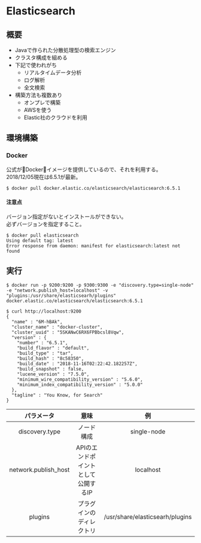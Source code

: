 # Elasticsearch
## 概要
* Javaで作られた分散処理型の検索エンジン
* クラスタ構成を組める
* 下記で使われがち
   * リアルタイムデータ分析
   * ログ解析
   * 全文検索
* 構築方法も複数あり
   * オンプレで構築
   * AWSを使う
   * Elastic社のクラウドを利用

## 環境構築
### Docker
公式がDockerイメージを提供しているので、それを利用する。  
2018/12/05現在は6.5.1が最新。

```
$ docker pull docker.elastic.co/elasticsearch/elasticsearch:6.5.1
```

#### 注意点
バージョン指定がないとインストールができない。  
必ずバージョンを指定すること。
```
$ docker pull elasticsearch
Using default tag: latest
Error response from daemon: manifest for elasticsearch:latest not found
```

## 実行

```
$ docker run -p 9200:9200 -p 9300:9300 -e "discovery.type=single-node" -e "network.publish_host=localhost" -v "plugins:/usr/share/elasticsearh/plugins" docker.elastic.co/elasticsearch/elasticsearch:6.5.1

$ curl http://localhost:9200
{
  "name" : "6M-hBAk",
  "cluster_name" : "docker-cluster",
  "cluster_uuid" : "5SKANwC6RX6FPBbcsl8Vqw",
  "version" : {
    "number" : "6.5.1",
    "build_flavor" : "default",
    "build_type" : "tar",
    "build_hash" : "8c58350",
    "build_date" : "2018-11-16T02:22:42.182257Z",
    "build_snapshot" : false,
    "lucene_version" : "7.5.0",
    "minimum_wire_compatibility_version" : "5.6.0",
    "minimum_index_compatibility_version" : "5.0.0"
  },
  "tagline" : "You Know, for Search"
}
```

| パラメータ | 意味 | 例 |
|:-----------:|:------------:|:------------:|
| discovery.type | ノード構成 | single-node |
| network.publish_host | APIのエンドポイントとして公開するIP | localhost |
| plugins | プラグインのディレクトリ | /usr/share/elasticsearh/plugins |